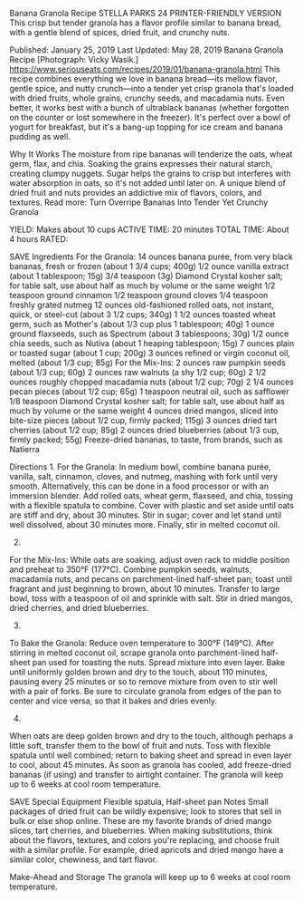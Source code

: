 Banana Granola Recipe
STELLA PARKS
24     PRINTER-FRIENDLY VERSION
This crisp but tender granola has a flavor profile similar to banana bread, with a gentle blend of spices, dried fruit, and crunchy nuts.

Published: January 25, 2019 Last Updated: May 28, 2019
Banana Granola Recipe
[Photograph: Vicky Wasik.]
https://www.seriouseats.com/recipes/2019/01/banana-granola.html
This recipe combines everything we love in banana bread—its mellow flavor, gentle spice, and nutty crunch—into a tender yet crisp granola that's loaded with dried fruits, whole grains, crunchy seeds, and macadamia nuts. Even better, it works best with a bunch of ultrablack bananas (whether forgotten on the counter or lost somewhere in the freezer). It's perfect over a bowl of yogurt for breakfast, but it's a bang-up topping for ice cream and banana pudding as well.

Why It Works
The moisture from ripe bananas will tenderize the oats, wheat germ, flax, and chia.
Soaking the grains expresses their natural starch, creating clumpy nuggets.
Sugar helps the grains to crisp but interferes with water absorption in oats, so it's not added until later on.
A unique blend of dried fruit and nuts provides an addictive mix of flavors, colors, and textures.
Read more: Turn Overripe Bananas Into Tender Yet Crunchy Granola

YIELD:
Makes about 10 cups
ACTIVE TIME:
20 minutes
TOTAL TIME:
About 4 hours
RATED:
    
 SAVE
Ingredients
For the Granola:
14 ounces banana purée, from very black bananas, fresh or frozen (about 1 3/4 cups; 400g)
1/2 ounce vanilla extract (about 1 tablespoon; 15g)
3/4 teaspoon (3g) Diamond Crystal kosher salt; for table salt, use about half as much by volume or the same weight
1/2 teaspoon ground cinnamon
1/2 teaspoon ground cloves
1/4 teaspoon freshly grated nutmeg
12 ounces old-fashioned rolled oats, not instant, quick, or steel-cut (about 3 1/2 cups; 340g)
1 1/2 ounces toasted wheat germ, such as Mother's (about 1/3 cup plus 1 tablespoon; 40g)
1 ounce ground flaxseeds, such as Spectrum (about 3 tablespoons; 30g)
1/2 ounce chia seeds, such as Nutiva (about 1 heaping tablespoon; 15g)
7 ounces plain or toasted sugar (about 1 cup; 200g)
3 ounces refined or virgin coconut oil, melted (about 1/3 cup; 85g)
For the Mix-Ins:
2 ounces raw pumpkin seeds (about 1/3 cup; 60g)
2 ounces raw walnuts (a shy 1/2 cup; 60g)
2 1/2 ounces roughly chopped macadamia nuts (about 1/2 cup; 70g)
2 1/4 ounces pecan pieces (about 1/2 cup; 65g)
1 teaspoon neutral oil, such as safflower
1/8 teaspoon Diamond Crystal kosher salt; for table salt, use about half as much by volume or the same weight
4 ounces dried mangos, sliced into bite-size pieces (about 1/2 cup, firmly packed; 115g)
3 ounces dried tart cherries (about 1/2 cup; 85g)
2 ounces dried blueberries (about 1/3 cup, firmly packed; 55g)
Freeze-dried bananas, to taste, from brands, such as Natierra

Directions
1.
For the Granola: In medium bowl, combine banana purée, vanilla, salt, cinnamon, cloves, and nutmeg, mashing with fork until very smooth. Alternatively, this can be done in a food processor or with an immersion blender. Add rolled oats, wheat germ, flaxseed, and chia, tossing with a flexible spatula to combine. Cover with plastic and set aside until oats are stiff and dry, about 30 minutes. Stir in sugar; cover and let stand until well dissolved, about 30 minutes more. Finally, stir in melted coconut oil.

2.
For the Mix-Ins: While oats are soaking, adjust oven rack to middle position and preheat to 350°F (177°C). Combine pumpkin seeds, walnuts, macadamia nuts, and pecans on parchment-lined half-sheet pan; toast until fragrant and just beginning to brown, about 10 minutes. Transfer to large bowl, toss with a teaspoon of oil and sprinkle with salt. Stir in dried mangos, dried cherries, and dried blueberries.

3.
To Bake the Granola: Reduce oven temperature to 300°F (149°C). After stirring in melted coconut oil, scrape granola onto parchment-lined half-sheet pan used for toasting the nuts. Spread mixture into even layer. Bake until uniformly golden brown and dry to the touch, about 110 minutes, pausing every 25 minutes or so to remove mixture from oven to stir well with a pair of forks. Be sure to circulate granola from edges of the pan to center and vice versa, so that it bakes and dries evenly.

4.
When oats are deep golden brown and dry to the touch, although perhaps a little soft, transfer them to the bowl of fruit and nuts. Toss with flexible spatula until well combined; return to baking sheet and spread in even layer to cool, about 45 minutes. As soon as granola has cooled, add freeze-dried bananas (if using) and transfer to airtight container. The granola will keep up to 6 weeks at cool room temperature.

 SAVE
Special Equipment
Flexible spatula, Half-sheet pan
Notes
Small packages of dried fruit can be wildly expensive; look to stores that sell in bulk or else shop online. These are my favorite brands of dried mango slices, tart cherries, and blueberries. When making substitutions, think about the flavors, textures, and colors you're replacing, and choose fruit with a similar profile. For example, dried apricots and dried mango have a similar color, chewiness, and tart flavor.

Make-Ahead and Storage
The granola will keep up to 6 weeks at cool room temperature.